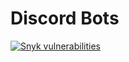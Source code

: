 # Discord Bots
[![Snyk vulnerabilities](https://img.shields.io/snyk/vulnerabilities/github/DiscordBots-lol/website?logo=snyk)](https://snyk.io/test/github/DiscordBots-lol/website)
